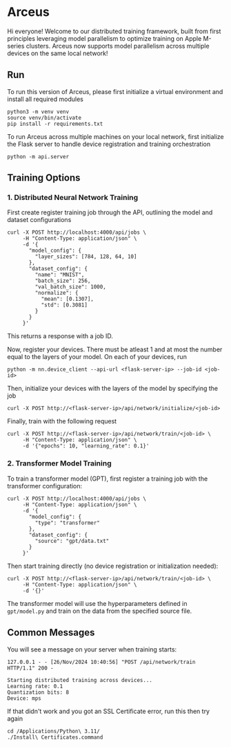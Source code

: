 # Arceus

Hi everyone! Welcome to our distributed training framework, built from first principles leveraging model parallelism to optimize training on Apple M-series clusters. Arceus now supports model parallelism across multiple devices on the same local network!

## Run
To run this version of Arceus, please first initialize a virtual environment and install all required modules
```shell
python3 -m venv venv
source venv/bin/activate
pip install -r requirements.txt
```

To run Arceus across multiple machines on your local network, first initialize the Flask server to handle device registration and training orchestration
```shell
python -m api.server
```

## Training Options

### 1. Distributed Neural Network Training

First create register training job through the API, outlining the model and dataset configurations

```shell
curl -X POST http://localhost:4000/api/jobs \
     -H "Content-Type: application/json" \
     -d '{
       "model_config": {
         "layer_sizes": [784, 128, 64, 10]
       },
       "dataset_config": {
         "name": "MNIST",
         "batch_size": 256,
         "val_batch_size": 1000,
         "normalize": {
           "mean": [0.1307],
           "std": [0.3081]
         }
       }
     }'
```
This returns a response with a job ID.

Now, register your devices. There must be atleast 1 and at most the number equal to the layers of your model.
On each of your devices, run
```shell
python -m nn.device_client --api-url <flask-server-ip> --job-id <job-id>
```

Then, initialize your devices with the layers of the model by specifying the job
```shell
curl -X POST http://<flask-server-ip>/api/network/initialize/<job-id>
```

Finally, train with the following request
```shell
curl -X POST http://<flask-server-ip>/api/network/train/<job-id> \
     -H "Content-Type: application/json" \
     -d '{"epochs": 10, "learning_rate": 0.1}'
```

### 2. Transformer Model Training

To train a transformer model (GPT), first register a training job with the transformer configuration:

```shell
curl -X POST http://localhost:4000/api/jobs \
     -H "Content-Type: application/json" \
     -d '{
       "model_config": {
         "type": "transformer"
       },
       "dataset_config": {
         "source": "gpt/data.txt"
       }
     }'
```

Then start training directly (no device registration or initialization needed):
```shell
curl -X POST http://<flask-server-ip>/api/network/train/<job-id> \
     -H "Content-Type: application/json" \
     -d '{}'
```

The transformer model will use the hyperparameters defined in `gpt/model.py` and train on the data from the specified source file.

## Common Messages

You will see a message on your server when training starts:
```
127.0.0.1 - - [26/Nov/2024 10:40:56] "POST /api/network/train HTTP/1.1" 200 -

Starting distributed training across devices...
Learning rate: 0.1
Quantization bits: 8
Device: mps
```

If that didn't work and you got an SSL Certificate error, run this then try again
```
cd /Applications/Python\ 3.11/
./Install\ Certificates.command
```
